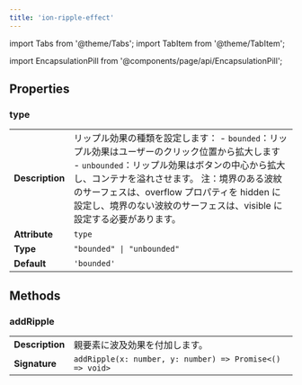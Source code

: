 ```yaml
---
title: 'ion-ripple-effect'
---
```


import Tabs from '@theme/Tabs';
import TabItem from '@theme/TabItem';

<head>
  <title>ion-ripple-effect | Ripple Effect Button Component for Ionic Apps</title>
  <meta
    name="description"
    content="The ripple effect button component adds the Material Design ink ripple interaction effect. It can only be used in an ion-app and can be added to any component."
  />
</head>

import EncapsulationPill from '@components/page/api/EncapsulationPill';

<EncapsulationPill type="shadow" />

## Properties

### type

|                 |                                                                                                                                                                                                                                                                                                                          |
| --------------- | ------------------------------------------------------------------------------------------------------------------------------------------------------------------------------------------------------------------------------------------------------------------------------------------------------------------------ |
| **Description** | リップル効果の種類を設定します： - `bounded`：リップル効果はユーザーのクリック位置から拡大します - `unbounded`：リップル効果はボタンの中心から拡大し、コンテナを溢れさせます。 注：境界のある波紋のサーフェスは、overflow プロパティを hidden に設定し、境界のない波紋のサーフェスは、visible に設定する必要があります。 |
| **Attribute**   | `type`                                                                                                                                                                                                                                                                                                                   |
| **Type**        | `"bounded" \| "unbounded"`                                                                                                                                                                                                                                                                                               |
| **Default**     | `'bounded'`                                                                                                                                                                                                                                                                                                              |

## Methods

### addRipple

|                 |                                                          |
| --------------- | -------------------------------------------------------- |
| **Description** | 親要素に波及効果を付加します。                           |
| **Signature**   | `addRipple(x: number, y: number) => Promise<() => void>` |
